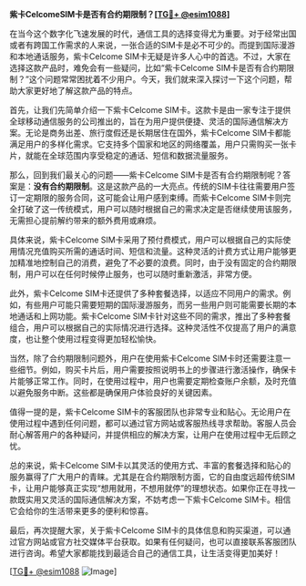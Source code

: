 **紫卡CelcomeSIM卡是否有合约期限制？[[TG💪+ @esim1088](https://t.me/s/esim1088)]**

在当今这个数字化飞速发展的时代，通信工具的选择变得尤为重要。对于经常出国或者有跨国工作需求的人来说，一张合适的SIM卡是必不可少的。而提到国际漫游和本地通话服务，紫卡Celcome SIM卡无疑是许多人心中的首选。不过，大家在选择这款产品时，难免会有一些疑问，比如“紫卡Celcome SIM卡是否有合约期限制？”这个问题常常困扰着不少用户。今天，我们就来深入探讨一下这个问题，帮助大家更好地了解这款产品的特点。

首先，让我们先简单介绍一下紫卡Celcome SIM卡。这款卡是由一家专注于提供全球移动通信服务的公司推出的，旨在为用户提供便捷、灵活的国际通信解决方案。无论是商务出差、旅行度假还是长期居住在国外，紫卡Celcome SIM卡都能满足用户的多样化需求。它支持多个国家和地区的网络覆盖，用户只需购买一张卡片，就能在全球范围内享受稳定的通话、短信和数据流量服务。

那么，回到我们最关心的问题——紫卡Celcome SIM卡是否有合约期限制呢？答案是：**没有合约期限制**。这是这款产品的一大亮点。传统的SIM卡往往需要用户签订一定期限的服务合同，这可能会让用户感到束缚。而紫卡Celcome SIM卡则完全打破了这一传统模式，用户可以随时根据自己的需求决定是否继续使用该服务，无需担心提前解约带来的额外费用或麻烦。

具体来说，紫卡Celcome SIM卡采用了预付费模式，用户可以根据自己的实际使用情况充值购买所需的通话时间、短信和流量。这种灵活的计费方式让用户能够更加精准地控制自己的消费，避免了不必要的浪费。同时，由于没有固定的合约期限制，用户可以在任何时候停止服务，也可以随时重新激活，非常方便。

此外，紫卡Celcome SIM卡还提供了多种套餐选择，以适应不同用户的需求。例如，有些用户可能只需要短期的国际漫游服务，而另一些用户则可能需要长期的本地通话和上网功能。紫卡Celcome SIM卡针对这些不同的需求，推出了多种套餐组合，用户可以根据自己的实际情况进行选择。这种灵活性不仅提高了用户的满意度，也让整个使用过程变得更加轻松愉快。

当然，除了合约期限制问题外，用户在使用紫卡Celcome SIM卡时还需要注意一些细节。例如，购买卡片后，用户需要按照说明书上的步骤进行激活操作，确保卡片能够正常工作。同时，在使用过程中，用户也需要定期检查账户余额，及时充值以避免服务中断。这些都是确保用户体验良好的关键因素。

值得一提的是，紫卡Celcome SIM卡的客服团队也非常专业和贴心。无论用户在使用过程中遇到任何问题，都可以通过官方网站或客服热线寻求帮助。客服人员会耐心解答用户的各种疑问，并提供相应的解决方案，让用户在使用过程中无后顾之忧。

总的来说，紫卡Celcome SIM卡以其灵活的使用方式、丰富的套餐选择和贴心的服务赢得了广大用户的青睐。尤其是在合约期限制方面，它的自由度远超传统SIM卡，让用户能够真正实现“想用就用，不想用就停”的理想状态。如果你正在寻找一款既实用又灵活的国际通信解决方案，不妨考虑一下紫卡Celcome SIM卡。相信它会给你的生活带来更多的便利和惊喜。

最后，再次提醒大家，关于紫卡Celcome SIM卡的具体信息和购买渠道，可以通过官方网站或官方社交媒体平台获取。如果有任何疑问，也可以直接联系客服团队进行咨询。希望大家都能找到最适合自己的通信工具，让生活变得更加美好！

[[TG💪+ @esim1088](https://t.me/s/esim1088) ![Image](https://i.postimg.cc/4NQfJmqS/Snipaste-2025-05-13-00-14-12.png)]